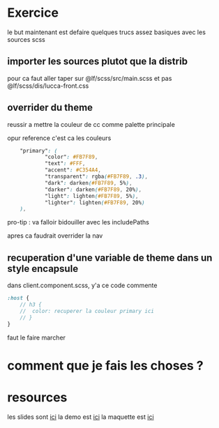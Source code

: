 # Exercice

le but maintenant est defaire quelques trucs assez basiques avec les sources scss

## importer les sources plutot que la distrib

pour ca faut aller taper sur @lf/scss/src/main.scss et pas @lf/scss/dis/lucca-front.css

## overrider du theme

reussir a mettre la couleur de cc comme palette principale

opur reference c'est ca les couleurs

```scss
	"primary": (
			"color": #FB7F89,
			"text": #FFF,
			"accent": #C354A4,
			"transparent": rgba(#FB7F89, .3),
			"dark": darken(#FB7F89, 5%),
			"darker": darken(#FB7F89, 20%),
			"light": lighten(#FB7F89, 5%),
			"lighter": lighten(#FB7F89, 20%)
	),
```

pro-tip : va falloir bidouiller avec les includePaths

apres ca faudrait overrider la nav 

## recuperation d'une variable de theme dans un style encapsule

dans client.component.scss, y'a ce code commente

```scss
:host {
	// h3 {
	// 	color: recuperer la couleur primary ici
	// }
}
```

faut le faire marcher

# comment que je fais les choses ?



# resources

les slides sont [ici](https://docs.google.com/presentation/d/1HT1uh4trkkjgoT-IagpyhO-0yy57h1YqLKUTC7p5FiM/edit?usp=sharing)
la demo est [ici](https://latest-lucca-front-luccasa.surge.sh/)
la maquette est [ici](https://github.com/lucienbertin/formation-lucca-front/blob/td.2/moqup.png)
